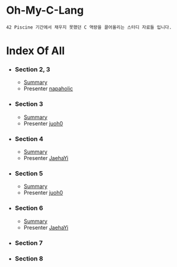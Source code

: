 # Oh-My-C-Lang
	42 Piscine 기간에서 채우지 못했던 C 역량을 끌어올리는 스터디 자료들 입니다.
# Index Of All

- ### Section 2, 3
	- [Summary](https://err0rcode7.github.io/42starter/2020/11/13/oh_my_c_lang_1.html)
	- Presenter [napaholic](https://github.com/napaholic)
- ### Section 3
	- [Summary](https://err0rcode7.github.io/42starter/2020/11/16/oh_my_c_lang_2.html)
	- Presenter [juoh0](https://github.com/juoh0)
- ### Section 4
	- [Summary](https://err0rcode7.github.io/42starter/2020/11/19/oh_my_c_lang_3.html)
	- Presenter [JaehaYi](https://github.com/idjaeha)
- ### Section 5
	- [Summary](https://err0rcode7.github.io/42starter/2020/11/13/oh_my_c_lang_4.html)
	- Presenter [juoh0](https://github.com/juoh0)
- ### Section 6
	- [Summary](https://err0rcode7.github.io/42starter/2020/11/13/oh_my_c_lang_5.html)
	- Presenter [JaehaYi](https://github.com/idjaeha)
- ### Section 7

- ### Section 8
